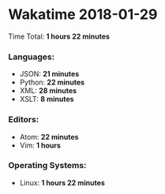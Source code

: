 # Wakatime 2018-01-29

Time Total: **1 hours 22 minutes**

### Languages:
- JSON: **21 minutes** 
- Python: **22 minutes** 
- XML: **28 minutes** 
- XSLT: **8 minutes** 

### Editors:
- Atom: **22 minutes** 
- Vim: **1 hours** 

### Operating Systems:
- Linux: **1 hours 22 minutes** 

